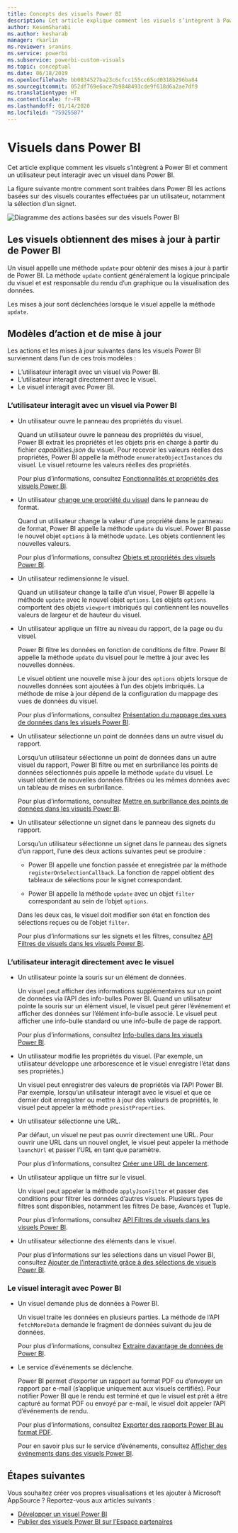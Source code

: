 ```yaml
---
title: Concepts des visuels Power BI
description: Cet article explique comment les visuels s’intègrent à Power BI et comment un utilisateur peut interagir avec un visuel dans Power BI.
author: KesemSharabi
ms.author: kesharab
manager: rkarlin
ms.reviewer: sranins
ms.service: powerbi
ms.subservice: powerbi-custom-visuals
ms.topic: conceptual
ms.date: 06/18/2019
ms.openlocfilehash: bb0834527ba23c6cfcc155cc65cd0318b296ba84
ms.sourcegitcommit: 052df769e6ace7b9848493cde9f618d6a2ae7df9
ms.translationtype: HT
ms.contentlocale: fr-FR
ms.lasthandoff: 01/14/2020
ms.locfileid: "75925587"
---
```

# <a name="visuals-in-power-bi"></a>Visuels dans Power BI

Cet article explique comment les visuels s’intègrent à Power BI et comment un utilisateur peut interagir avec un visuel dans Power BI. 

La figure suivante montre comment sont traitées dans Power BI les actions basées sur des visuels courantes effectuées par un utilisateur, notamment la sélection d’un signet.

![Diagramme des actions basées sur des visuels Power BI](./media/visual-concept.svg)

## <a name="visuals-get-updates-from-power-bi"></a>Les visuels obtiennent des mises à jour à partir de Power BI

Un visuel appelle une méthode `update` pour obtenir des mises à jour à partir de Power BI. La méthode `update` contient généralement la logique principale du visuel et est responsable du rendu d’un graphique ou la visualisation des données.

Les mises à jour sont déclenchées lorsque le visuel appelle la méthode `update`.

## <a name="action-and-update-patterns"></a>Modèles d’action et de mise à jour

Les actions et les mises à jour suivantes dans les visuels Power BI surviennent dans l’un de ces trois modèles :

* L’utilisateur interagit avec un visuel via Power BI.
* L’utilisateur interagit directement avec le visuel.
* Le visuel interagit avec Power BI.

### <a name="user-interacts-with-a-visual-through-power-bi"></a>L’utilisateur interagit avec un visuel via Power BI

* Un utilisateur ouvre le panneau des propriétés du visuel.

    Quand un utilisateur ouvre le panneau des propriétés du visuel, Power BI extrait les propriétés et les objets pris en charge à partir du fichier *capabilities.json* du visuel. Pour recevoir les valeurs réelles des propriétés, Power BI appelle la méthode `enumerateObjectInstances` du visuel. Le visuel retourne les valeurs réelles des propriétés.

    Pour plus d’informations, consultez [Fonctionnalités et propriétés des visuels Power BI](capabilities.md).

* Un utilisateur [change une propriété du visuel](../../visuals/power-bi-visualization-customize-title-background-and-legend.md) dans le panneau de format.

    Quand un utilisateur change la valeur d’une propriété dans le panneau de format, Power BI appelle la méthode `update` du visuel. Power BI passe le nouvel objet `options` à la méthode `update`. Les objets contiennent les nouvelles valeurs.

    Pour plus d’informations, consultez [Objets et propriétés des visuels Power BI](objects-properties.md).

* Un utilisateur redimensionne le visuel.

    Quand un utilisateur change la taille d’un visuel, Power BI appelle la méthode `update` avec le nouvel objet `options`. Les objets `options` comportent des objets `viewport` imbriqués qui contiennent les nouvelles valeurs de largeur et de hauteur du visuel.

* Un utilisateur applique un filtre au niveau du rapport, de la page ou du visuel.

    Power BI filtre les données en fonction de conditions de filtre. Power BI appelle la méthode `update` du visuel pour le mettre à jour avec les nouvelles données.

    Le visuel obtient une nouvelle mise à jour des `options` objets lorsque de nouvelles données sont ajoutées à l’un des objets imbriqués. La méthode de mise à jour dépend de la configuration du mappage des vues de données du visuel.

    Pour plus d’informations, consultez [Présentation du mappage des vues de données dans les visuels Power BI](dataview-mappings.md).

* Un utilisateur sélectionne un point de données dans un autre visuel du rapport.

    Lorsqu’un utilisateur sélectionne un point de données dans un autre visuel du rapport, Power BI filtre ou met en surbrillance les points de données sélectionnés puis appelle la méthode `update` du visuel. Le visuel obtient de nouvelles données filtrées ou les mêmes données avec un tableau de mises en surbrillance.

    Pour plus d’informations, consultez [Mettre en surbrillance des points de données dans les visuels Power BI](highlight.md).

* Un utilisateur sélectionne un signet dans le panneau des signets du rapport.

    Lorsqu’un utilisateur sélectionne un signet dans le panneau des signets d’un rapport, l’une des deux actions suivantes peut se produire :

    * Power BI appelle une fonction passée et enregistrée par la méthode `registerOnSelectionCallback`. La fonction de rappel obtient des tableaux de sélections pour le signet correspondant.

    * Power BI appelle la méthode `update` avec un objet `filter` correspondant au sein de l’objet `options`.

    Dans les deux cas, le visuel doit modifier son état en fonction des sélections reçues ou de l’objet `filter`.

    Pour plus d’informations sur les signets et les filtres, consultez [API Filtres de visuels dans les visuels Power BI](filter-api.md).

### <a name="user-interacts-with-the-visual-directly"></a>L’utilisateur interagit directement avec le visuel

* Un utilisateur pointe la souris sur un élément de données.

    Un visuel peut afficher des informations supplémentaires sur un point de données via l’API des info-bulles Power BI. Quand un utilisateur pointe la souris sur un élément visuel, le visuel peut gérer l’événement et afficher des données sur l’élément info-bulle associé. Le visuel peut afficher une info-bulle standard ou une info-bulle de page de rapport.

    Pour plus d’informations, consultez [Info-bulles dans les visuels Power BI](add-tooltips.md).

* Un utilisateur modifie les propriétés du visuel. (Par exemple, un utilisateur développe une arborescence et le visuel enregistre l’état dans ses propriétés.)

    Un visuel peut enregistrer des valeurs de propriétés via l’API Power BI. Par exemple, lorsqu’un utilisateur interagit avec le visuel et que ce dernier doit enregistrer ou mettre à jour des valeurs de propriétés, le visuel peut appeler la méthode `presistProperties`.

* Un utilisateur sélectionne une URL.

    Par défaut, un visuel ne peut pas ouvrir directement une URL. Pour ouvrir une URL dans un nouvel onglet, le visuel peut appeler la méthode `launchUrl` et passer l’URL en tant que paramètre.

    Pour plus d’informations, consultez [Créer une URL de lancement](launch-url.md).

* Un utilisateur applique un filtre sur le visuel.

    Un visuel peut appeler la méthode `applyJsonFilter` et passer des conditions pour filtrer les données d’autres visuels. Plusieurs types de filtres sont disponibles, notamment les filtres De base, Avancés et Tuple.

    Pour plus d’informations, consultez [API Filtres de visuels dans les visuels Power BI](filter-api.md).

* Un utilisateur sélectionne des éléments dans le visuel.

    Pour plus d’informations sur les sélections dans un visuel Power BI, consultez [Ajouter de l’interactivité grâce à des sélections de visuels Power BI](selection-api.md).

### <a name="visual-interacts-with-power-bi"></a>Le visuel interagit avec Power BI

* Un visuel demande plus de données à Power BI.

    Un visuel traite les données en plusieurs parties. La méthode de l’API `fetchMoreData` demande le fragment de données suivant du jeu de données.

    Pour plus d’informations, consultez [Extraire davantage de données de Power BI](fetch-more-data.md).

* Le service d’événements se déclenche.

    Power BI permet d’exporter un rapport au format PDF ou d’envoyer un rapport par e-mail (s’applique uniquement aux visuels certifiés). Pour notifier Power BI que le rendu est terminé et que le visuel est prêt à être capturé au format PDF ou envoyé par e-mail, le visuel doit appeler l’API d’événements de rendu.

    Pour plus d’informations, consultez [Exporter des rapports Power BI au format PDF](../../consumer/end-user-pdf.md).

    Pour en savoir plus sur le service d’événements, consultez [Afficher des événements dans des visuels Power BI](event-service.md).

## <a name="next-steps"></a>Étapes suivantes

Vous souhaitez créer vos propres visualisations et les ajouter à Microsoft AppSource ? Reportez-vous aux articles suivants :

* [Développer un visuel Power BI](./custom-visual-develop-tutorial.md)
* [Publier des visuels Power BI sur l’Espace partenaires](../office-store.md)
